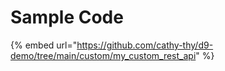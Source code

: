 # Sample Code

{% embed url="https://github.com/cathy-thy/d9-demo/tree/main/custom/my_custom_rest_api" %}
